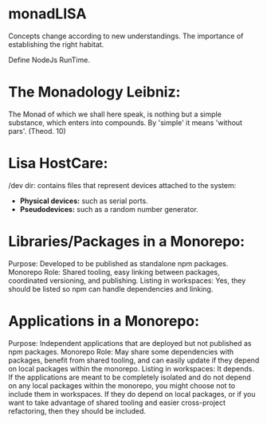 # monadLISA
Concepts change according to new understandings.
The importance of establishing the right habitat.

Define NodeJs RunTime.

# The Monadology Leibniz:

The Monad of which we shall here speak, is nothing but a simple substance, which enters into compounds. By 'simple' it means 'without pars'. (Theod. 10)

# Lisa HostCare:

 /dev dir: contains files that represent devices attached to the system:

- **Physical devices:** such as serial ports.
- **Pseudodevices:** such as a random number generator.

# Libraries/Packages in a Monorepo:

Purpose: Developed to be published as standalone npm packages.
Monorepo Role: Shared tooling, easy linking between packages, coordinated versioning, and publishing.
Listing in workspaces: Yes, they should be listed so npm can handle dependencies and linking.

# Applications in a Monorepo:

Purpose: Independent applications that are deployed but not published as npm packages.
Monorepo Role: May share some dependencies with packages, benefit from shared tooling, and can easily update if they depend on local packages within the monorepo.
Listing in workspaces: It depends. If the applications are meant to be completely isolated and do not depend on any local packages within the monorepo, you might choose not to include them in workspaces. If they do depend on local packages, or if you want to take advantage of shared tooling and easier cross-project refactoring, then they should be included.
